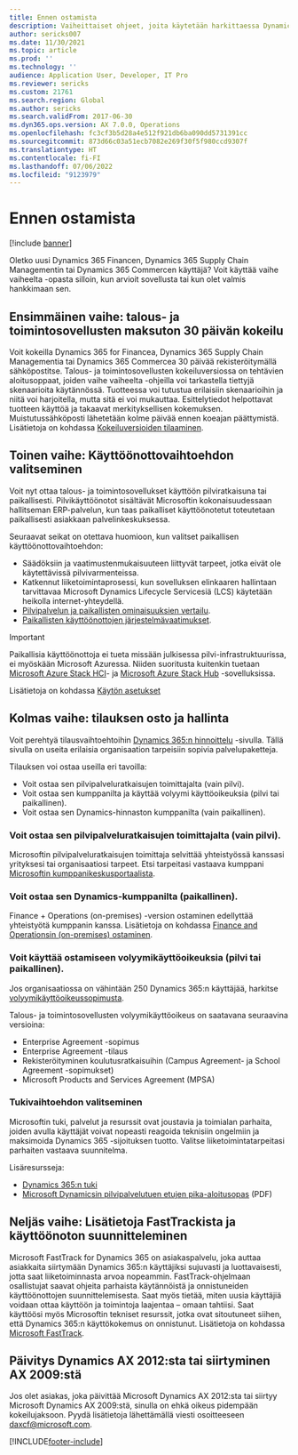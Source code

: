 ```yaml
---
title: Ennen ostamista
description: Vaiheittaiset ohjeet, joita käytetään harkittaessa Dynamics 365 Financen, Dynamics 365 Supply Chain Managementin tai Dynamics 365 Commercen ostoa.
author: sericks007
ms.date: 11/30/2021
ms.topic: article
ms.prod: ''
ms.technology: ''
audience: Application User, Developer, IT Pro
ms.reviewer: sericks
ms.custom: 21761
ms.search.region: Global
ms.author: sericks
ms.search.validFrom: 2017-06-30
ms.dyn365.ops.version: AX 7.0.0, Operations
ms.openlocfilehash: fc3cf3b5d28a4e512f921db6ba090dd5731391cc
ms.sourcegitcommit: 873d66c03a51ecb7082e269f30f5f980ccd9307f
ms.translationtype: HT
ms.contentlocale: fi-FI
ms.lasthandoff: 07/06/2022
ms.locfileid: "9123979"
---
```

# <a name="before-you-buy"></a>Ennen ostamista

[!include [banner](../includes/banner.md)]

Oletko uusi Dynamics 365 Financen, Dynamics 365 Supply Chain Managementin tai Dynamics 365 Commercen käyttäjä? Voit käyttää vaihe vaiheelta -opasta silloin, kun arvioit sovellusta tai kun olet valmis hankkimaan sen.

## <a name="step-one-try-out-finance-and-operations-free-for-30-days"></a>Ensimmäinen vaihe: talous- ja toimintosovellusten maksuton 30 päivän kokeilu

Voit kokeilla Dynamics 365 for Financea, Dynamics 365 Supply Chain Managementia tai Dynamics 365 Commercea 30 päivää rekisteröitymällä sähköpostitse. Talous- ja toimintosovellusten kokeiluversiossa on tehtävien aloitusoppaat, joiden vaihe vaiheelta -ohjeilla voi tarkastella tiettyjä skenaarioita käytännössä. Tuotteessa voi tutustua erilaisiin skenaarioihin ja niitä voi harjoitella, mutta sitä ei voi mukauttaa. Esittelytiedot helpottavat tuotteen käyttöä ja takaavat merkityksellisen kokemuksen. Muistutussähköposti lähetetään kolme päivää ennen koeajan päättymistä. Lisätietoja on kohdassa [Kokeiluversioiden tilaaminen](../../dev-itpro/dev-tools/sign-up-preview-subscription.md#subscribe).

## <a name="step-two-choose-a-deployment-option"></a>Toinen vaihe: Käyttöönottovaihtoehdon valitseminen

Voit nyt ottaa talous- ja toimintosovellukset käyttöön pilviratkaisuna tai paikallisesti. Pilvikäyttöönotot sisältävät Microsoftin kokonaisuudessaan hallitseman ERP-palvelun, kun taas paikalliset käyttöönotetut toteutetaan paikallisesti asiakkaan palvelinkeskuksessa.

Seuraavat seikat on otettava huomioon, kun valitset paikallisen käyttöönottovaihtoehdon:

- Säädöksiin ja vaatimustenmukaisuuteen liittyvät tarpeet, jotka eivät ole käytettävissä pilvivarmenteissa.
- Katkennut liiketoimintaprosessi, kun sovelluksen elinkaaren hallintaan tarvittavaa Microsoft Dynamics Lifecycle Servicesiä (LCS) käytetään heikolla internet-yhteydellä.
- [Pilvipalvelun ja paikallisten ominaisuuksien vertailu](cloud-prem-comparison.md).
- [Paikallisten käyttöönottojen järjestelmävaatimukset](system-requirements-on-prem.md).

> [!IMPORTANT]
> Paikallisia käyttöönottoja ei tueta missään julkisessa pilvi-infrastruktuurissa, ei myöskään Microsoft Azuressa. Niiden suoritusta kuitenkin tuetaan [Microsoft Azure Stack HCI](https://azure.microsoft.com/products/azure-stack/hci/)- ja [Microsoft Azure Stack Hub](https://azure.microsoft.com/products/azure-stack/hub/) -sovelluksissa.

Lisätietoja on kohdassa [Käytön asetukset](../../dev-itpro/deployment/choose-deployment-type.md)

## <a name="step-three-buy-and-manage-a-subscription"></a>Kolmas vaihe: tilauksen osto ja hallinta

Voit perehtyä tilausvaihtoehtoihin [Dynamics 365:n hinnoittelu](https://www.microsoft.com/dynamics365/pricing) -sivulla. Tällä sivulla on useita erilaisia organisaation tarpeisiin sopivia palvelupaketteja.

Tilauksen voi ostaa useilla eri tavoilla:

- Voit ostaa sen pilvipalveluratkaisujen toimittajalta (vain pilvi).
- Voit ostaa sen kumppanilta ja käyttää volyymi käyttöoikeuksia (pilvi tai paikallinen).
- Voit ostaa sen Dynamics-hinnaston kumppanilta (vain paikallinen).

### <a name="buy-through-a-cloud-solution-provider-cloud-only"></a>Voit ostaa sen pilvipalveluratkaisujen toimittajalta (vain pilvi).

Microsoftin pilvipalveluratkaisujen toimittaja selvittää yhteistyössä kanssasi yrityksesi tai organisaatiosi tarpeet. Etsi tarpeitasi vastaava kumppani [Microsoftin kumppanikeskusportaalista](https://partnercenter.microsoft.com/partner/home).

### <a name="buy-through-a-dynamics-partner-on-premises"></a>Voit ostaa sen Dynamics-kumppanilta (paikallinen).

Finance + Operations (on-premises) -version ostaminen edellyttää yhteistyötä kumppanin kanssa. Lisätietoja on kohdassa [Finance and Operationsin (on-premises) ostaminen](purchase-on-premises.md).

### <a name="buy-through-volume-licensing-cloud-or-on-premises"></a>Voit käyttää ostamiseen volyymikäyttöoikeuksia (pilvi tai paikallinen).

Jos organisaatiossa on vähintään 250 Dynamics 365:n käyttäjää, harkitse [volyymikäyttöoikeussopimusta](https://www.microsoft.com/Licensing/product-licensing/dynamics365).

Talous- ja toimintosovellusten volyymikäyttöoikeus on saatavana seuraavina versioina:

- Enterprise Agreement -sopimus
- Enterprise Agreement -tilaus
- Rekisteröityminen koulutusratkaisuihin (Campus Agreement- ja School Agreement -sopimukset)
- Microsoft Products and Services Agreement (MPSA)

### <a name="choose-your-support-option"></a>Tukivaihtoehdon valitseminen

Microsoftin tuki, palvelut ja resurssit ovat joustavia ja toimialan parhaita, joiden avulla käyttäjät voivat nopeasti reagoida teknisiin ongelmiin ja maksimoida Dynamics 365 -sijoituksen tuotto. Valitse liiketoimintatarpeitasi parhaiten vastaava suunnitelma.

Lisäresursseja:

- [Dynamics 365:n tuki](https://www.microsoft.com/dynamics365/support)
- [Microsoft Dynamicsin pilvipalvelutuen etujen pika-aloitusopas](https://go.microsoft.com/fwlink/?LinkId=530335) (PDF)

## <a name="step-four-learn-about-fasttrack-and-plan-your-deployment"></a>Neljäs vaihe: Lisätietoja FastTrackista ja käyttöönoton suunnitteleminen

Microsoft FastTrack for Dynamics 365 on asiakaspalvelu, joka auttaa asiakkaita siirtymään Dynamics 365:n käyttäjiksi sujuvasti ja luottavaisesti, jotta saat liiketoiminnasta arvoa nopeammin. FastTrack-ohjelmaan osallistujat saavat ohjeita parhaista käytännöistä ja onnistuneiden käyttöönottojen suunnittelemisesta. Saat myös tietää, miten uusia käyttäjiä voidaan ottaa käyttöön ja toimintoja laajentaa – omaan tahtiisi. Saat käyttöösi myös Microsoftin tekniset resurssit, jotka ovat sitoutuneet siihen, että Dynamics 365:n käyttökokemus on onnistunut. Lisätietoja on kohdassa [Microsoft FastTrack](/dynamics365/fasttrack/).

## <a name="if-you-are-upgrading-from-dynamics-ax-2012-or-migrating-from-ax-2009"></a>Päivitys Dynamics AX 2012:sta tai siirtyminen AX 2009:stä

Jos olet asiakas, joka päivittää Microsoft Dynamics AX 2012:sta tai siirtyy Microsoft Dynamics AX 2009:stä, sinulla on ehkä oikeus pidempään kokeilujaksoon. Pyydä lisätietoja lähettämällä viesti osoitteeseen <daxcf@microsoft.com>.


[!INCLUDE[footer-include](../../../includes/footer-banner.md)]

